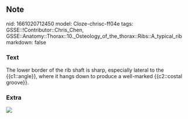 ## Note
nid: 1661020712450
model: Cloze-chrisc-ff04e
tags: GSSE::!Contributor::Chris_Chen, GSSE::Anatomy::Thorax::10._Osteology_of_the_thorax::Ribs::A_typical_rib
markdown: false

### Text
<div class='toggle'>
  The lower border of the rib shaft is sharp, especially lateral to
  the {{c1::angle}}, where it hangs down to produce a well-marked
  {{c2::costal groove}}.
</div>

### Extra
<img src="paste-5d3bb176b25801d36004d1e188f2133d7d0279fb.png">
